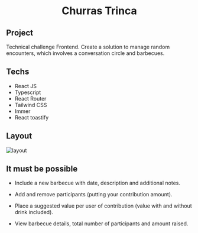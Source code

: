 <h1 align="center">Churras Trinca</h1>

## Project

Technical challenge Frontend. Create a solution to manage random encounters, which involves a conversation circle and barbecues.

## Techs

- React JS
- Typescript
- React Router
- Tailwind CSS
- Immer
- React toastify

## Layout

<img src="https://ik.imagekit.io/gczsuhmv3/churras.trinca_1YkFHwFZd.png?ik-sdk-version=javascript-1.4.3&updatedAt=1644281141156" alt="layout"/>

## It must be possible

- Include a new barbecue with date, description and additional notes.

- Add and remove participants (putting your contribution amount).

- Place a suggested value per user of contribution (value with and without drink included).

- View barbecue details, total number of participants and amount raised.
